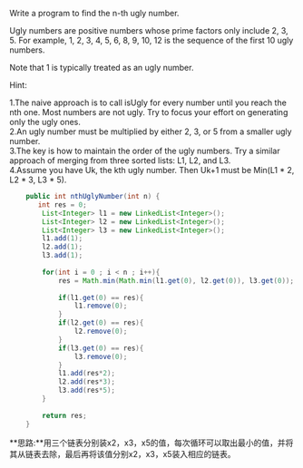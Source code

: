 Write a program to find the n-th ugly number.

Ugly numbers are positive numbers whose prime factors only include 2, 3, 5. For example, 1, 2, 3, 4, 5, 6, 8, 9, 10, 12 is the sequence of the first 10 ugly numbers.

Note that 1 is typically treated as an ugly number.

Hint:

1.The naive approach is to call isUgly for every number until you reach the nth one. Most numbers are not ugly.
Try to focus your effort on generating only the ugly ones.</br>
2.An ugly number must be multiplied by either 2, 3, or 5 from a smaller ugly number.</br>
3.The key is how to maintain the order of the ugly numbers. Try a similar approach of merging from three sorted lists: L1, L2, and L3.</br>
4.Assume you have Uk, the kth ugly number. Then Uk+1 must be Min(L1 * 2, L2 * 3, L3 * 5).


```java
    public int nthUglyNumber(int n) {
       int res = 0;
    	List<Integer> l1 = new LinkedList<Integer>();
    	List<Integer> l2 = new LinkedList<Integer>();    	
    	List<Integer> l3 = new LinkedList<Integer>();    	
    	l1.add(1);
    	l2.add(1);
    	l3.add(1);
    	
    	for(int i = 0 ; i < n ; i++){
    		res = Math.min(Math.min(l1.get(0), l2.get(0)), l3.get(0));
    		
    		if(l1.get(0) == res){
    			l1.remove(0);
    		}
    		if(l2.get(0) == res){
    			l2.remove(0);
    		}
    		if(l3.get(0) == res){
    			l3.remove(0);
    		}
    		l1.add(res*2);
    		l2.add(res*3);	
    		l3.add(res*5);	
    	}
    	
    	return res;        
    }

```

**思路:**用三个链表分别装x2，x3，x5的值，每次循环可以取出最小的值，并将其从链表去除，最后再将该值分别x2，x3，x5装入相应的链表。
